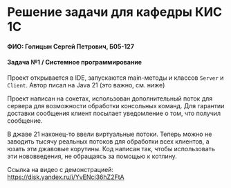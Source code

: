 # Решение задачи для кафедры КИС 1С

#### ФИО: Голицын Сергей Петрович, Б05-127

#### Задача №1 / Системное программирование

Проект открывается в IDE, запускаются main-методы и классов `Server` и `Client`. Автор писал на Java 21 (это важно, см. ниже)

Проект написан на сокетах, использован дополнительный поток для сервера для возможности обработки консольных команд.
Для гарантии доставки сообщения клиент посылает уведомление о том, что получил сообщение.

В джаве 21 наконец-то ввели виртуальные потоки. Теперь можно не заводить тысячу реальных потоков для обработки всех клиентов, а юзать эти джавовые корутины.
Код написан так, чтобы использовать эти нововведения, не обращаясь за помощью к котлину.

Ссылка на видео с демонстрацией: https://disk.yandex.ru/i/YvENci36hZ2FtA
